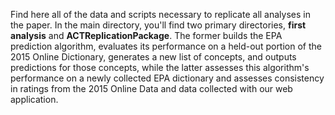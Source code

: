 Find here all of the data and scripts necessary to replicate all analyses in the paper. In the main directory, you'll find two primary directories, **first analysis** and **ACTReplicationPackage**. The former builds the EPA prediction algorithm, evaluates its performance on a held-out portion of the 2015 Online Dictionary, generates a new list of concepts, and outputs predictions for those concepts, while the latter assesses this algorithm's performance on a newly collected EPA dictionary and assesses consistency in ratings from the 2015 Online Data and data collected with our web application.

